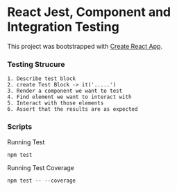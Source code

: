 # React Jest, Component and Integration Testing

This project was bootstrapped with [Create React App](https://github.com/facebook/create-react-app).

### Testing Strucure

```
1. Describe test block
2. create Test Block -> it('.....')
3. Render a component we want to test
4. Find element we want to interact with
5. Interact with those elements
6. Assert that the results are as expected
```

### Scripts

Running Test

```
npm test
```

Running Test Coverage

```
npm test -- --coverage
```
